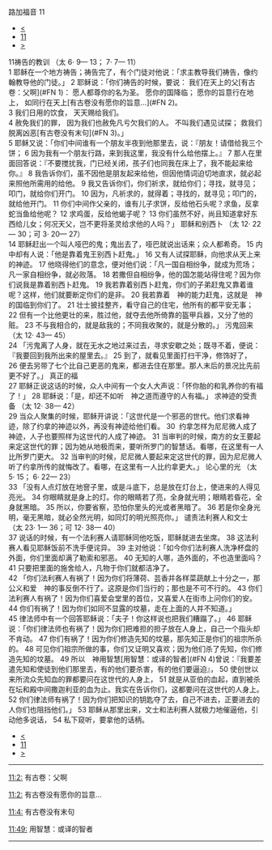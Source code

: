 ﻿





 路加福音 11




* [<](bible/LUK10.md)
* [11](bible/LUK.md)
* [>](bible/LUK12.md)



 
11祷告的教训 （太
6·
9—
13；
7·
7—
11）  
1 耶稣在一个地方祷告；祷告完了，有个门徒对他说：「求主教导我们祷告，像约翰教导他的门徒。」 
2 耶稣说：「你们祷告的时候，要说： 我们在天上的父[有古卷：父啊](#FN
1)： 愿人都尊你的名为圣。 愿你的国降临； 愿你的旨意行在地上， 如同行在天上[有古卷没有愿你的旨意…](#FN
2)。  
3 我们日用的饮食， 天天赐给我们。  
4 赦免我们的罪， 因为我们也赦免凡亏欠我们的人。 不叫我们遇见试探； 救我们脱离凶恶[有古卷没有末句](#FN
3)。」  
5 耶稣又说：「你们中间谁有一个朋友半夜到他那里去，说：『朋友！请借给我三个饼； 
6 因为我有一个朋友行路，来到我这里，我没有什么给他摆上。』 
7 那人在里面回答说：『不要搅扰我，门已经关闭，孩子们也同我在床上了，我不能起来给你。』 
8 我告诉你们，虽不因他是朋友起来给他，但因他情词迫切地直求，就必起来照他所需用的给他。 
9 我又告诉你们，你们祈求，就给你们；寻找，就寻见；叩门，就给你们开门。 
10 因为，凡祈求的，就得着；寻找的，就寻见；叩门的，就给他开门。 
11 你们中间作父亲的，谁有儿子求饼，反给他石头呢？求鱼，反拿蛇当鱼给他呢？ 
12 求鸡蛋，反给他蝎子呢？ 
13 你们虽然不好，尚且知道拿好东西给儿女；何况天父，岂不更将圣灵给求他的人吗？」 耶稣和别西卜 （太
12·
22—
30；可
3·
20—
27）  
14 耶稣赶出一个叫人哑巴的鬼；鬼出去了，哑巴就说出话来；众人都希奇。 
15 内中却有人说：「他是靠着鬼王别西卜赶鬼。」 
16 又有人试探耶稣，向他求从天上来的神迹。 
17 他晓得他们的意念，便对他们说：「凡一国自相纷争，就成为荒场；凡一家自相纷争，就必败落。 
18 若撒但自相纷争，他的国怎能站得住呢？因为你们说我是靠着别西卜赶鬼。 
19 我若靠着别西卜赶鬼，你们的子弟赶鬼又靠着谁呢？这样，他们就要断定你们的是非。 
20 我若靠着　神的能力赶鬼，这就是　神的国临到你们了。 
21 壮士披挂整齐，看守自己的住宅，他所有的都平安无事； 
22 但有一个比他更壮的来，胜过他，就夺去他所倚靠的盔甲兵器，又分了他的赃。 
23 不与我相合的，就是敌我的；不同我收聚的，就是分散的。」 污鬼回来 （太
12·
43—
45）  
24 「污鬼离了人身，就在无水之地过来过去，寻求安歇之处；既寻不着，便说：『我要回到我所出来的屋里去。』 
25 到了，就看见里面打扫干净，修饰好了， 
26 便去另带了七个比自己更恶的鬼来，都进去住在那里。那人末后的景况比先前更不好了。」 真正的福  
27 耶稣正说这话的时候，众人中间有一个女人大声说：「怀你胎的和乳养你的有福了！」 
28 耶稣说：「是，却还不如听　神之道而遵守的人有福。」 求神迹的受责备 （太
12·
38—
42）  
29 当众人聚集的时候，耶稣开讲说：「这世代是一个邪恶的世代。他们求看神迹，除了约拿的神迹以外，再没有神迹给他们看。 
30  约拿怎样为尼尼微人成了神迹，人子也要照样为这世代的人成了神迹。 
31 当审判的时候，南方的女王要起来定这世代的罪；因为她从地极而来，要听所罗门的智慧话。看哪，在这里有一人比所罗门更大。 
32 当审判的时候，尼尼微人要起来定这世代的罪，因为尼尼微人听了约拿所传的就悔改了。看哪，在这里有一人比约拿更大。」 论心里的光 （太
5·
15；
6·
22—
23）  
33 「没有人点灯放在地窨子里，或是斗底下，总是放在灯台上，使进来的人得见亮光。 
34 你眼睛就是身上的灯。你的眼睛若了亮，全身就光明；眼睛若昏花，全身就黑暗。 
35 所以，你要省察，恐怕你里头的光或者黑暗了。 
36 若是你全身光明，毫无黑暗，就必全然光明，如同灯的明光照亮你。」 谴责法利赛人和文士 （太
23·
1—
36；可
12·
38—
40）  
37 说话的时候，有一个法利赛人请耶稣同他吃饭，耶稣就进去坐席。 
38 这法利赛人看见耶稣饭前不洗手便诧异。 
39 主对他说：「如今你们法利赛人洗净杯盘的外面，你们里面却满了勒索和邪恶。 
40 无知的人哪，造外面的，不也造里面吗？ 
41 只要把里面的施舍给人，凡物于你们就都洁净了。  
42 「你们法利赛人有祸了！因为你们将薄荷、芸香并各样菜蔬献上十分之一，那公义和爱　神的事反倒不行了。这原是你们当行的；那也是不可不行的。 
43 你们法利赛人有祸了！因为你们喜爱会堂里的首位，又喜爱人在街市上问你们的安。 
44 你们有祸了！因为你们如同不显露的坟墓，走在上面的人并不知道。」  
45 律法师中有一个回答耶稣说：「夫子！你这样说也把我们糟蹋了。」 
46 耶稣说：「你们律法师也有祸了！因为你们把难担的担子放在人身上，自己一个指头却不肯动。 
47 你们有祸了！因为你们修造先知的坟墓，那先知正是你们的祖宗所杀的。 
48 可见你们祖宗所做的事，你们又证明又喜欢；因为他们杀了先知，你们修造先知的坟墓。 
49 所以　神用智慧[用智慧：或译的智者](#FN
4)曾说：『我要差遣先知和使徒到他们那里去，有的他们要杀害，有的他们要逼迫』， 
50 使创世以来所流众先知血的罪都要问在这世代的人身上， 
51 就是从亚伯的血起，直到被杀在坛和殿中间撒迦利亚的血为止。我实在告诉你们，这都要问在这世代的人身上。 
52 你们律法师有祸了！因为你们把知识的钥匙夺了去，自己不进去，正要进去的人你们也阻挡他们。」 
53 耶稣从那里出来，文士和法利赛人就极力地催逼他，引动他多说话， 
54 私下窥听，要拿他的话柄。 
* [<](bible/LUK10.md)
* [11](bible/LUK.md)
* [>](bible/LUK12.md)





---


[11:2:](#V2)
有古卷：父啊


[11:2:](#V2)
有古卷没有愿你的旨意…


[11:4:](#V4)
有古卷没有末句


[11:49:](#V49)
用智慧：或译的智者




---









